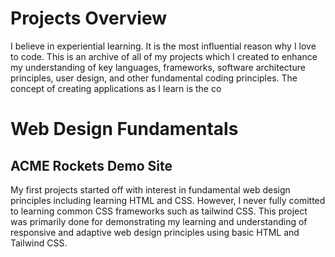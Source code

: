 # Projects Overview
I believe in experiential learning. It is the most influential reason why I love to code. This is an archive of all of my projects which I created to enhance my understanding of key languages, frameworks, software architecture principles, user design, and other fundamental coding principles. The concept of creating applications as I learn is the co

# Web Design Fundamentals
## ACME Rockets Demo Site
My first projects started off with interest in fundamental web design principles including learning HTML and CSS. However, I never fully comitted to learning common CSS frameworks such as tailwind CSS. This project was primarily done for demonstrating my learning and understanding of responsive and adaptive web design principles using basic HTML and Tailwind CSS.    
